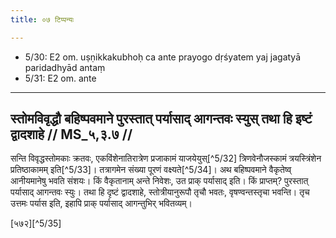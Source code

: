 ```yaml
---
title: ०७ टिप्पन्यः

---
```

- 5/30: E2 om. uṣṇikkakubhoḥ ca ante prayogo dṛśyatem yaj jagatyā paridadhyād antaṃ
- 5/31: E2 om. ante

____________________________________________


## स्तोमविवृद्धौ बहिष्पवमाने पुरस्तात् पर्यासाद् आगन्तवः स्युस् तथा हि इष्टं द्वादशाहे // MS_५,३.७ //

सन्ति विवृद्धस्तोमकाः क्रतवः, एकविंशेनातिरात्रेण प्रजाकामं याजयेयुस्[^5/32] त्रिणवेनौजस्कामं त्रयस्त्रिंशेन प्रतिष्ठाकामम् इति[^5/33]। तत्रागमेन संख्या पूरणं वक्ष्यते[^5/34]। अथ बहिष्पवमाने वैकृतेष्व् आनीयमानेषु भवति संशयः। किं वैकृतानाम् अन्ते निवेशः, उत प्राक् पर्यासाद् इति। किं प्राप्तम्? पुरस्तात् पर्यासाद् आगन्तवः स्युः। तथा हि दृष्टं द्वादशाहे, स्तोत्रीयानुरूपौ तृचौ भवतः, वृषण्वन्तस्तृचा भवन्ति। तृच उत्तमः पर्यास इति, इहापि प्राक् पर्यासाद् आगन्तुभिर् भवितव्यम्।

[५७२][^5/35]
